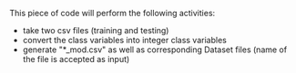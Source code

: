 This piece of code will perform the following activities:

- take two csv files (training and testing)
- convert the class variables into integer class variables
- generate "*_mod.csv" as well as corresponding Dataset files (name of the file is accepted as input) 